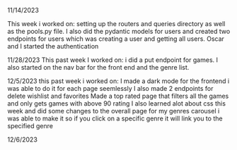 11/14/2023

This week i worked on:
setting up the routers and  queries directory as well as the pools.py file.
I also did the pydantic models for users and created two endpoints for users which was creating a user and getting all users.
Oscar and I started the authentication

11/28/2023
This past week I worked on:
i did a put endpoint for games. I also started on the nav bar for the front end and the genre list.

12/5/2023
this past week i worked on:
I made a dark mode for the frontend i was able to do it for each page seemlessly
I also made 2 endpoints for delete wishlist and favorites
Made a top rated page that filters all the games and only gets games with above 90 rating
I also learned alot about css this week and did some changes to the overall page
for my genres carousel i was able to make it so if you click on a specific genre it will link you to the specified genre

12/6/2023
